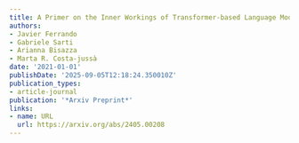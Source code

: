 ```yaml
---
title: A Primer on the Inner Workings of Transformer-based Language Models
authors:
- Javier Ferrando
- Gabriele Sarti
- Arianna Bisazza
- Marta R. Costa-jussà
date: '2021-01-01'
publishDate: '2025-09-05T12:18:24.350010Z'
publication_types:
- article-journal
publication: '*Arxiv Preprint*'
links:
- name: URL
  url: https://arxiv.org/abs/2405.00208
---
```

